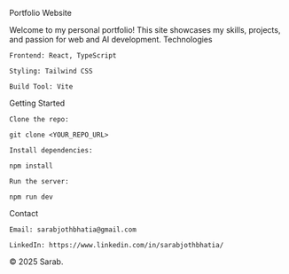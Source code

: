 Portfolio Website

Welcome to my personal portfolio! This site showcases my skills, projects, and passion for web and AI development.
Technologies

    Frontend: React, TypeScript

    Styling: Tailwind CSS

    Build Tool: Vite

Getting Started

    Clone the repo:

    git clone <YOUR_REPO_URL>

    Install dependencies:

    npm install

    Run the server:

    npm run dev

Contact

    Email: sarabjothbhatia@gmail.com

    LinkedIn: https://www.linkedin.com/in/sarabjothbhatia/

© 2025 Sarab.
